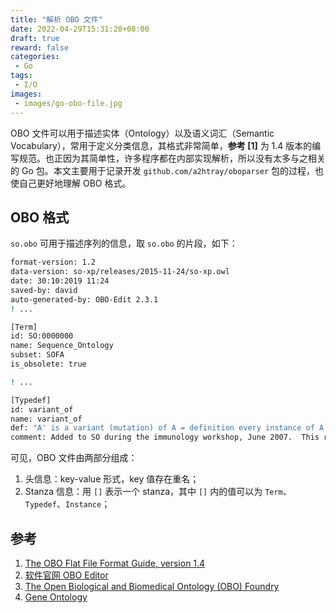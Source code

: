 ```yaml
---
title: "解析 OBO 文件"
date: 2022-04-29T15:31:20+08:00
draft: true
reward: false
categories:
 - Go
tags:
 - I/O
images:
 - images/go-obo-file.jpg
---
```


OBO 文件可以用于描述实体（Ontology）以及语义词汇（Semantic Vocabulary），常用于定义分类信息，其格式非常简单，**参考 [1]** 为 1.4 版本的编写规范。也正因为其简单性，许多程序都在内部实现解析，所以没有太多与之相关的 Go 包。本文主要用于记录开发 `github.com/a2htray/oboparser` 包的过程，也使自己更好地理解 OBO 格式。

<!--more-->

## OBO 格式

`so.obo` 可用于描述序列的信息，取 `so.obo` 的片段，如下：

```bash
format-version: 1.2
data-version: so-xp/releases/2015-11-24/so-xp.owl
date: 30:10:2019 11:24
saved-by: david
auto-generated-by: OBO-Edit 2.3.1
! ...

[Term]
id: SO:0000000
name: Sequence_Ontology
subset: SOFA
is_obsolete: true

! ...

[Typedef]
id: variant_of
name: variant_of
def: "A' is a variant (mutation) of A = definition every instance of A' is either an immediate mutation of some instance of A, or there is a chain of immediate mutation processes linking A' to some instance of A." [SO:immuno_workshop]
comment: Added to SO during the immunology workshop, June 2007.  This relationship was approved by Barry Smith.
```

可见，OBO 文件由两部分组成：

1. 头信息：key-value 形式，key 值存在重名；
2. Stanza 信息：用 `[]` 表示一个 stanza，其中 `[]` 内的值可以为 `Term`、`Typedef`、`Instance`；



## 参考

1. [The OBO Flat File Format Guide, version 1.4](https://owlcollab.github.io/oboformat/doc/GO.format.obo-1_4.html)
2. [软件官网 OBO Editor](http://oboedit.org/)
3. [The Open Biological and Biomedical Ontology (OBO) Foundry](https://obofoundry.org/)
4. [Gene Ontology](http://geneontology.org/docs/download-ontology/)

